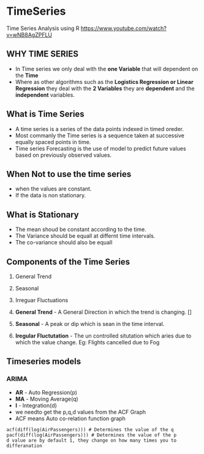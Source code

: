 # TimeSeries
Time Series Analysis using R
https://www.youtube.com/watch?v=wNB8AgZPFLU

## WHY TIME SERIES 
- In Time series we only deal with the **one Variable** that will dependent on the **Time**
- Where as other algorithms such as the **Logistics Regression or Linear Regression** they deal with the **2 Variables** they are **dependent** and the **independent** variables.

## What is Time Series 
- A time series is a series of the data points indexed in timed oreder.
- Most commanly the Time series is a sequence taken at successive equally spaced points in time.
- Time series Forecasting is the use of model to predict future values based on previously observed values.

## When Not  to use the time series 
- when the  values are constant.
- If the data is non stationary.

## What is Stationary 
- The mean shoud be constant according to the time.
- The Variance should be equall at differnt time intervals.
- The co-variance should also be equall

## Components of the Time Series 
1. General Trend
2. Seasonal
3. Irreguar Fluctuations

1. **General Trend** - A General Direction in which the trend is changing.
[]
2. **Seasonal** - A peak or dip which is sean in the time interval.
3. **Iregular Fluctutation** -  The un controlled situtation which aries due to which the value change.
Eg: Flights cancelled due to Fog

## Timeseries models 
### ARIMA
- **AR** - Auto Regression(p)
- **MA** - Moving Average(q)
- **I** - Integration(d)
- we needto get the p,q,d values from the ACF Graph
- ACF means Auto co-relation function graph
```
acf(diff(log(AirPassengers))) # Determines the value of the q
pacf(diff(log(AirPassengers))) # Determines the value of the p
d value are by default 1, they change on how many times you to differanation 

```

